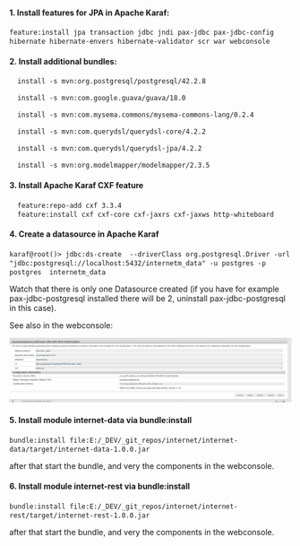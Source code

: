 
#### 1. Install features for JPA in Apache Karaf:
    
   ```
   feature:install jpa transaction jdbc jndi pax-jdbc pax-jdbc-config hibernate hibernate-envers hibernate-validator scr war webconsole
   ```


#### 2. Install additional bundles:
    
   ``` 
     install -s mvn:org.postgresql/postgresql/42.2.8
   ```
   
   ``` 
     install -s mvn:com.google.guava/guava/18.0
   ```
    
   ``` 
     install -s mvn:com.mysema.commons/mysema-commons-lang/0.2.4
   ```
   ``` 
     install -s mvn:com.querydsl/querydsl-core/4.2.2
   ```
   ``` 
     install -s mvn:com.querydsl/querydsl-jpa/4.2.2
   ```

   ``` 
     install -s mvn:org.modelmapper/modelmapper/2.3.5
   ``` 

#### 3. Install Apache Karaf CXF feature

   ```
     feature:repo-add cxf 3.3.4
     feature:install cxf cxf-core cxf-jaxrs cxf-jaxws http-whiteboard        
   ```
  

#### 4. Create a datasource in Apache Karaf
    
   ```
   karaf@root()> jdbc:ds-create  --driverClass org.postgresql.Driver -url "jdbc:postgresql://localhost:5432/internetm_data" -u postgres -p postgres  internetm_data
   ```
   Watch that there is only one Datasource created (if you have for example pax-jdbc-postgresql installed there will be 2, 
   uninstall pax-jdbc-postgresql in this case).
   
   See also in the webconsole:
   
   ![Datasource](datasource-karaf.png)
   
   
#### 5. Install module **internet-data** via bundle:install
    
   ```
   bundle:install file:E:/_DEV/_git_repos/internet/internet-data/target/internet-data-1.0.0.jar
   ```
   
   after that start the bundle, and very the components in the webconsole.

#### 6. Install module **internet-rest** via bundle:install
   
   ```
   bundle:install file:E:/_DEV/_git_repos/internet/internet-rest/target/internet-rest-1.0.0.jar
   ```
   after that start the bundle, and very the components in the webconsole.

